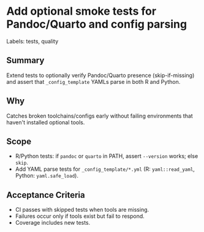 # Add optional smoke tests for Pandoc/Quarto and config parsing

Labels: tests, quality

## Summary

Extend tests to optionally verify Pandoc/Quarto presence (skip-if-missing) and assert that `_config_template` YAMLs parse in both R and Python.

## Why

Catches broken toolchains/configs early without failing environments that haven't installed optional tools.

## Scope

- R/Python tests: if `pandoc` or `quarto` in PATH, assert `--version` works; else `skip`.
- Add YAML parse tests for `_config_template/*.yml` (R: `yaml::read_yaml`, Python: `yaml.safe_load`).

## Acceptance Criteria

- CI passes with skipped tests when tools are missing.
- Failures occur only if tools exist but fail to respond.
- Coverage includes new tests.
